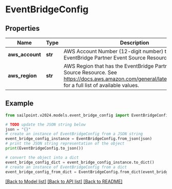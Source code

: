 # EventBridgeConfig


## Properties

Name | Type | Description | Notes
------------ | ------------- | ------------- | -------------
**aws_account** | **str** | AWS Account Number (12-digit number) that has the EventBridge Partner Event Source Resource. | 
**aws_region** | **str** | AWS Region that has the EventBridge Partner Event Source Resource. See https://docs.aws.amazon.com/general/latest/gr/rande.html for a full list of available values. | 

## Example

```python
from sailpoint.v2024.models.event_bridge_config import EventBridgeConfig

# TODO update the JSON string below
json = "{}"
# create an instance of EventBridgeConfig from a JSON string
event_bridge_config_instance = EventBridgeConfig.from_json(json)
# print the JSON string representation of the object
print(EventBridgeConfig.to_json())

# convert the object into a dict
event_bridge_config_dict = event_bridge_config_instance.to_dict()
# create an instance of EventBridgeConfig from a dict
event_bridge_config_from_dict = EventBridgeConfig.from_dict(event_bridge_config_dict)
```
[[Back to Model list]](../README.md#documentation-for-models) [[Back to API list]](../README.md#documentation-for-api-endpoints) [[Back to README]](../README.md)



